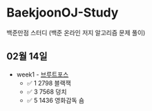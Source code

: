 # BaekjoonOJ-Study
백준만점 스터디 (백준 온라인 저지 알고리즘 문제 풀이)  

## 02월 14일
+ week1 - [브루트포스](https://www.acmicpc.net/step/22)
  + ✅ 1    2798    블랙잭
  + ✅ 3    7568    덩치
  + ✅ 5    1436    영화감독 숌
